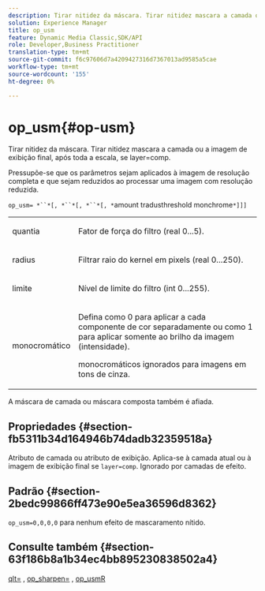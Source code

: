```yaml
---
description: Tirar nitidez da máscara. Tirar nitidez mascara a camada ou a imagem de exibição final, após toda a escala, se layer=comp.
solution: Experience Manager
title: op_usm
feature: Dynamic Media Classic,SDK/API
role: Developer,Business Practitioner
translation-type: tm+mt
source-git-commit: f6c97606d7a4209427316d7367013ad9585a5cae
workflow-type: tm+mt
source-wordcount: '155'
ht-degree: 0%

---
```



# op_usm{#op-usm}

Tirar nitidez da máscara. Tirar nitidez mascara a camada ou a imagem de exibição final, após toda a escala, se layer=comp.

Pressupõe-se que os parâmetros sejam aplicados à imagem de resolução completa e que sejam reduzidos ao processar uma imagem com resolução reduzida.

`op_usm= *``*[, *``*[, *``*[, *`amount tradusthreshold monchrome`*]]]`

<table id="simpletable_0697E3BCB45F41C494D93A6017ADD2BF"> 
 <tr class="strow"> 
  <td class="stentry"> <p><span class="codeph"><span class="varname"> quantia</span></span> </p></td> 
  <td class="stentry"> <p>Fator de força do filtro (real 0...5). </p></td> 
 </tr> 
 <tr class="strow"> 
  <td class="stentry"> <p><span class="codeph"><span class="varname"> radius</span></span> </p></td> 
  <td class="stentry"> <p>Filtrar raio do kernel em pixels (real 0...250). </p></td> 
 </tr> 
 <tr class="strow"> 
  <td class="stentry"> <p><span class="codeph"><span class="varname"> limite</span></span> </p></td> 
  <td class="stentry"> <p>Nível de limite do filtro (int 0...255). </p></td> 
 </tr> 
 <tr class="strow"> 
  <td class="stentry"> <p><span class="codeph"><span class="varname"> monocromático</span></span> </p></td> 
  <td class="stentry"> <p>Defina como 0 para aplicar a cada componente de cor separadamente ou como 1 para aplicar somente ao brilho da imagem (intensidade). </p> <p> <span class="codeph"><span class="varname"> </span></span> monocromáticos ignorados para imagens em tons de cinza. </p></td> 
 </tr> 
</table>

A máscara de camada ou máscara composta também é afiada.

## Propriedades {#section-fb5311b34d164946b74dadb32359518a}

Atributo de camada ou atributo de exibição. Aplica-se à camada atual ou à imagem de exibição final se `layer=comp`. Ignorado por camadas de efeito.

## Padrão {#section-2bedc99866ff473e90e5ea36596d8362}

`op_usm=0,0,0,0` para nenhum efeito de mascaramento nítido.

## Consulte também {#section-63f186b8a1b34ec4bb895230838502a4}

[qlt=](../../../../../is-api/http-ref/image-serving-api-ref/c-http-protocol-reference/c-command-reference/r-is-http-qlt.md#reference-f69ed0758c784b0385d979820546d352) ,  [op_sharpen=](../../../../../is-api/http-ref/image-serving-api-ref/c-http-protocol-reference/c-command-reference/r-op-sharpen.md#reference-c32573230c6140f883efdaa201ea8541) ,  [op_usmR](../../../../../is-api/http-ref/image-serving-api-ref/c-http-protocol-reference/c-command-reference/r-op-usmr.md#reference-c0168bc1e3a24370883670c09bcb0fef)
